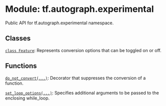 <div itemscope itemtype="http://developers.google.com/ReferenceObject">
<meta itemprop="name" content="tf.autograph.experimental" />
<meta itemprop="path" content="Stable" />
</div>

# Module: tf.autograph.experimental

Public API for tf.autograph.experimental namespace.

<!-- Placeholder for "Used in" -->


## Classes

[`class Feature`](../../tf/autograph/experimental/Feature.md): Represents conversion options that can be toggled on or off.

## Functions

[`do_not_convert(...)`](../../tf/autograph/experimental/do_not_convert.md): Decorator that suppresses the conversion of a function.

[`set_loop_options(...)`](../../tf/autograph/experimental/set_loop_options.md): Specifies additional arguments to be passed to the enclosing while_loop.

